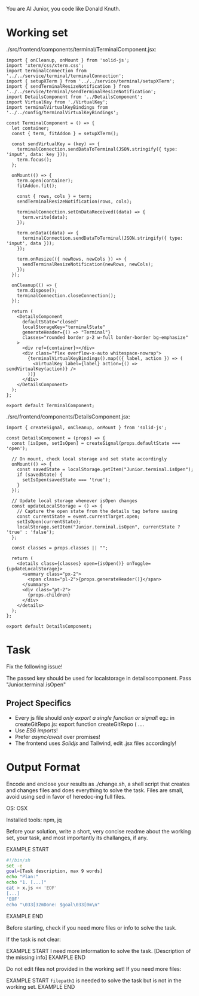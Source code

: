 You are AI Junior, you code like Donald Knuth.

# Working set

./src/frontend/components/terminal/TerminalComponent.jsx:
```
import { onCleanup, onMount } from 'solid-js';
import 'xterm/css/xterm.css';
import terminalConnection from '../../service/terminal/terminalConnection';
import { setupXTerm } from '../../service/terminal/setupXTerm';
import { sendTerminalResizeNotification } from '../../service/terminal/sendTerminalResizeNotification';
import DetailsComponent from '../DetailsComponent';
import VirtualKey from './VirtualKey';
import terminalVirtualKeyBindings from '../../config/terminalVirtualKeyBindings';

const TerminalComponent = () => {
  let container;
  const { term, fitAddon } = setupXTerm();

  const sendVirtualKey = (key) => {
    terminalConnection.sendDataToTerminal(JSON.stringify({ type: 'input', data: key }));
    term.focus();
  };

  onMount(() => {
    term.open(container);
    fitAddon.fit();

    const { rows, cols } = term;
    sendTerminalResizeNotification(rows, cols);

    terminalConnection.setOnDataReceived((data) => {
      term.write(data);
    });

    term.onData((data) => {
      terminalConnection.sendDataToTerminal(JSON.stringify({ type: 'input', data }));
    });

    term.onResize(({ newRows, newCols }) => {
      sendTerminalResizeNotification(newRows, newCols);
    });
  });
  
  onCleanup(() => {
    term.dispose();
    terminalConnection.closeConnection();
  });

  return (
    <DetailsComponent 
      defaultState="closed"
      localStorageKey="terminalState"
      generateHeader={() => "Terminal"}
      classes="rounded border p-2 w-full border-border bg-emphasize"
    >
      <div ref={container}></div>
      <div class="flex overflow-x-auto whitespace-nowrap">
        {terminalVirtualKeyBindings().map(({ label, action }) => (
          <VirtualKey label={label} action={() => sendVirtualKey(action)} />
        ))}
      </div>
    </DetailsComponent>
  );
};

export default TerminalComponent;

```
./src/frontend/components/DetailsComponent.jsx:
```
import { createSignal, onCleanup, onMount } from 'solid-js';

const DetailsComponent = (props) => {
  const [isOpen, setIsOpen] = createSignal(props.defaultState === 'open');

  // On mount, check local storage and set state accordingly
  onMount(() => {
    const savedState = localStorage.getItem("Junior.terminal.isOpen");
    if (savedState) {
      setIsOpen(savedState === 'true');
    }
  });

  // Update local storage whenever isOpen changes
  const updateLocalStorage = () => {
    // Capture the open state from the details tag before saving
    const currentState = event.currentTarget.open;
    setIsOpen(currentState);
    localStorage.setItem("Junior.terminal.isOpen", currentState ? 'true' : 'false');
  };

  const classes = props.classes || "";

  return (
    <details class={classes} open={isOpen()} onToggle={updateLocalStorage}>
      <summary class="px-2">
        <span class="pl-2">{props.generateHeader()}</span>
      </summary>
      <div class="pt-2">
        {props.children}
      </div>
    </details>
  );
};

export default DetailsComponent;

```

# Task

Fix the following issue!

The passed key should be used for localstorage in detailscomponent. Pass "Junior.terminal.isOpen"


## Project Specifics

- Every js file should *only export a single function or signal*! eg.: in createGitRepo.js: export function createGitRepo ( ....
- Use *ES6 imports*!
- Prefer *async/await* over promises!
- The frontend uses *Solidjs* and Tailwind, edit .jsx files accordingly!

# Output Format

Encode and enclose your results as ./change.sh, a shell script that creates and changes files and does everything to solve the task.
Files are small, avoid using sed in favor of heredoc-ing full files.

OS: OSX

Installed tools: npm, jq


Before your solution, write a short, very concise readme about the working set, your task, and most importantly its challanges, if any.


EXAMPLE START
```sh
#!/bin/sh
set -e
goal=[Task description, max 9 words]
echo "Plan:"
echo "1. [...]"
cat > x.js << 'EOF'
[...]
'EOF'
echo "\033[32mDone: $goal\033[0m\n"
```
EXAMPLE END

Before starting, check if you need more files or info to solve the task.

If the task is not clear:

EXAMPLE START
I need more information to solve the task. [Description of the missing info]
EXAMPLE END

Do not edit files not provided in the working set!
If you need more files:

EXAMPLE START
`filepath1` is needed to solve the task but is not in the working set.
EXAMPLE END

